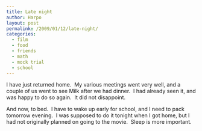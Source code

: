 ```yaml
---
title: Late night
author: Harpo
layout: post
permalink: /2009/01/12/late-night/
categories:
  - film
  - food
  - friends
  - math
  - mock trial
  - school
---
```

I have just returned home.  My various meetings went very well, and a couple of us went to see Milk after we had dinner.  I had already seen it, and was happy to do so again.  It did not disappoint.

And now, to bed.  I have to wake up early for school, and I need to pack tomorrow evening.  I was supposed to do it tonight when I got home, but I had not originally planned on going to the movie.  Sleep is more important.